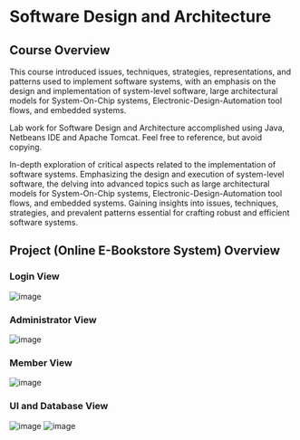 # Software Design and Architecture

## Course Overview
This course introduced issues, techniques, strategies, representations, and patterns used to implement software systems, with an emphasis on the design and implementation of system-level software, large architectural models for System-On-Chip systems, Electronic-Design-Automation tool flows, and embedded systems.

Lab work for Software Design and Architecture accomplished using Java, Netbeans IDE and Apache Tomcat. Feel free to reference, but avoid copying.

In-depth exploration of critical aspects related to the implementation of software systems. Emphasizing the design and execution of system-level software, the delving into advanced topics such as large architectural models for System-On-Chip systems, Electronic-Design-Automation tool flows, and embedded systems. Gaining insights into issues, techniques, strategies, and prevalent patterns essential for crafting robust and efficient software systems.

## Project (Online E-Bookstore System) Overview

### Login View
![image](https://github.com/HamzaIqbal22/Software-Design-and-Architecture/assets/81776951/19f26908-131f-4ea6-83e9-3a6e8cded5de)

### Administrator View
![image](https://github.com/HamzaIqbal22/Software-Design-and-Architecture/assets/81776951/cc983bc6-92ce-4bb4-b411-f93d486100ff)

### Member View
![image](https://github.com/HamzaIqbal22/Software-Design-and-Architecture/assets/81776951/65f8875b-bd4a-45fe-9077-15760b9c7323)

### UI and Database View
![image](https://github.com/HamzaIqbal22/Software-Design-and-Architecture/assets/81776951/df3ab2e1-0188-4a3f-87ca-00b533659c38)
![image](https://github.com/HamzaIqbal22/Software-Design-and-Architecture/assets/81776951/3570c3d1-0f69-4019-87c5-b359f5fa1778)
